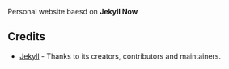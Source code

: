 Personal website baesd on  **Jekyll Now** 

## Credits

- [Jekyll](https://github.com/jekyll/jekyll) - Thanks to its creators, contributors and maintainers.